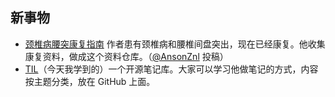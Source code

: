

## 新事物


-  [颈椎病腰突康复指南](https://github.com/AnsonZnl/RehabilitationGuide)
	作者患有颈椎病和腰椎间盘突出，现在已经康复。他收集康复资料，做成这个资料仓库。（[@AnsonZnl](https://github.com/ruanyf/weekly/issues/3598) 投稿）
- [TIL](https://github.com/jbranchaud/til)（今天我学到的）一个开源笔记库。大家可以学习他做笔记的方式，内容按主题分类，放在 GitHub 上面。